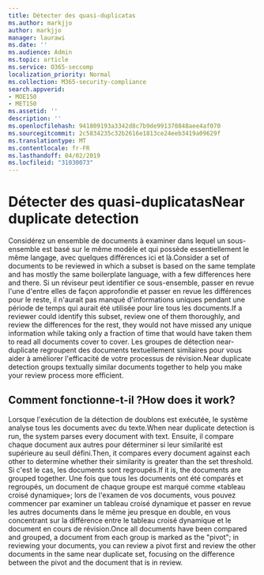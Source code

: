 ```yaml
---
title: Détecter des quasi-duplicatas
ms.author: markjjo
author: markjjo
manager: laurawi
ms.date: ''
ms.audience: Admin
ms.topic: article
ms.service: O365-seccomp
localization_priority: Normal
ms.collection: M365-security-compliance
search.appverid:
- MOE150
- MET150
ms.assetid: ''
description: ''
ms.openlocfilehash: 941809193a3342d8c7b9de991370848aee4af070
ms.sourcegitcommit: 2c5834235c32b2616e1813ce24eeb3419a09629f
ms.translationtype: MT
ms.contentlocale: fr-FR
ms.lasthandoff: 04/02/2019
ms.locfileid: "31030073"
---
```

# <a name="near-duplicate-detection"></a><span data-ttu-id="bf741-102">Détecter des quasi-duplicatas</span><span class="sxs-lookup"><span data-stu-id="bf741-102">Near duplicate detection</span></span>

<span data-ttu-id="bf741-103">Considérez un ensemble de documents à examiner dans lequel un sous-ensemble est basé sur le même modèle et qui possède essentiellement le même langage, avec quelques différences ici et là.</span><span class="sxs-lookup"><span data-stu-id="bf741-103">Consider a set of documents to be reviewed in which a subset is based on the same template and has mostly the same boilerplate language, with a few differences here and there.</span></span> <span data-ttu-id="bf741-104">Si un réviseur peut identifier ce sous-ensemble, passer en revue l'une d'entre elles de façon approfondie et passer en revue les différences pour le reste, il n'aurait pas manqué d'informations uniques pendant une période de temps qui aurait été utilisée pour lire tous les documents.</span><span class="sxs-lookup"><span data-stu-id="bf741-104">If a reviewer could identify this subset, review one of them thoroughly, and review the differences for the rest, they would not have missed any unique information while taking only a fraction of time that would have taken them to read all documents cover to cover.</span></span> <span data-ttu-id="bf741-105">Les groupes de détection near-duplicate regroupent des documents textuellement similaires pour vous aider à améliorer l'efficacité de votre processus de révision.</span><span class="sxs-lookup"><span data-stu-id="bf741-105">Near duplicate detection groups textually similar documents together to help you make your review process more efficient.</span></span>

## <a name="how-does-it-work"></a><span data-ttu-id="bf741-106">Comment fonctionne-t-il ?</span><span class="sxs-lookup"><span data-stu-id="bf741-106">How does it work?</span></span>

<span data-ttu-id="bf741-107">Lorsque l'exécution de la détection de doublons est exécutée, le système analyse tous les documents avec du texte.</span><span class="sxs-lookup"><span data-stu-id="bf741-107">When near duplicate detection is run, the system parses every document with text.</span></span> <span data-ttu-id="bf741-108">Ensuite, il compare chaque document aux autres pour déterminer si leur similarité est supérieure au seuil défini.</span><span class="sxs-lookup"><span data-stu-id="bf741-108">Then, it compares every document against each other to determine whether their similarity is greater than the set threshold.</span></span> <span data-ttu-id="bf741-109">Si c'est le cas, les documents sont regroupés.</span><span class="sxs-lookup"><span data-stu-id="bf741-109">If it is, the documents are grouped together.</span></span> <span data-ttu-id="bf741-110">Une fois que tous les documents ont été comparés et regroupés, un document de chaque groupe est marqué comme «tableau croisé dynamique»; lors de l'examen de vos documents, vous pouvez commencer par examiner un tableau croisé dynamique et passer en revue les autres documents dans le même jeu presque en double, en vous concentrant sur la différence entre le tableau croisé dynamique et le document en cours de révision.</span><span class="sxs-lookup"><span data-stu-id="bf741-110">Once all documents have been compared and grouped, a document from each group is marked as the "pivot"; in reviewing your documents, you can review a pivot first and review the other documents in the same near duplicate set, focusing on the difference between the pivot and the document that is in review.</span></span>